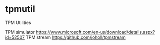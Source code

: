 # tpmutil
TPM Utilities

TPM simulator <https://www.microsoft.com/en-us/download/details.aspx?id=52507>
TPM stream <https://github.com/joholl/tpmstream>

